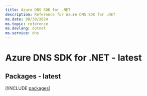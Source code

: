 ```yaml
---
title: Azure DNS SDK for .NET
description: Reference for Azure DNS SDK for .NET
ms.date: 08/30/2024
ms.topic: reference
ms.devlang: dotnet
ms.service: dns
---
```

# Azure DNS SDK for .NET - latest
## Packages - latest
[!INCLUDE [packages](dns-index.md)]